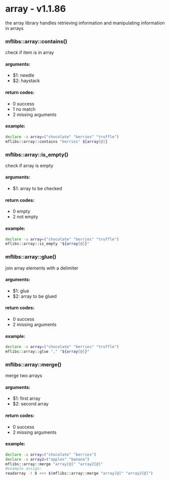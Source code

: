 # array - v1.1.86
the array library handles retrieving information and manipulating information in arrays


### mflibs::array::contains()

check if item is in array

#### arguments:

- $1: needle
- $2: haystack

#### return codes:

- 0 success
- 1 no match
- 2 missing arguments

#### example:

```bash
declare -a array=("chocolate" "berries" "truffle")
mflibs::array::contains "berries" ${array[@]}
```

### mflibs::array::is_empty()

check if array is empty

#### arguments:

- $1: array to be checked

#### return codes:

- 0 empty
- 2 not empty

#### example:

```bash
declare -a array=("chocolate" "berries" "truffle")
mflibs::array::is_empty "${array[@]}"
```

### mflibs::array::glue()

join array elements with a delimiter

#### arguments:

- $1: glue
- $2: array to be glued

#### return codes:

- 0 success
- 2 missing arguments

#### example:

```bash
declare -a array=("chocolate" "berries" "truffle")
mflibs::array::glue "," "${array[@]}"
```

### mflibs::array::merge()

merge two arrays

#### arguments:

- $1: first array
- $2: second array

#### return codes:

- 0 success
- 2 missing arguments

#### example:

```bash
declare -a array=("chocolate" "berries")
declare -a array2=("apples" "banana")
mflibs::array::merge "array[@]" "array2[@]"
#example assign:
readarray -t b <<< $(mflibs::array::merge "array[@]" "array2[@]")
```


